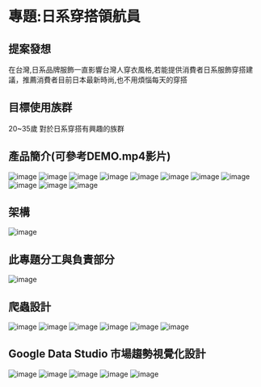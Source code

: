 # 專題:日系穿搭領航員
## 提案發想
在台灣,日系品牌服飾一直影響台灣人穿衣風格,若能提供消費者日系服飾穿搭建議，推薦消費者目前日本最新時尚,也不用煩惱每天的穿搭

## 目標使用族群
20~35歲
對於日系穿搭有興趣的族群

## 產品簡介(可參考DEMO.mp4影片)
![image](https://github.com/Ariel-Lin-Lin/JapaneseStyle_Recommended_system/blob/main/%E7%94%A2%E5%93%81%E7%B0%A1%E4%BB%8B-1.JPG)
![image](https://github.com/Ariel-Lin-Lin/JapaneseStyle_Recommended_system/blob/main/%E7%94%A2%E5%93%81%E7%B0%A1%E4%BB%8B-2.JPG)
![image](https://github.com/Ariel-Lin-Lin/JapaneseStyle_Recommended_system/blob/main/%E7%94%A2%E5%93%81%E7%B0%A1%E4%BB%8B-3.JPG)
![image](https://github.com/Ariel-Lin-Lin/JapaneseStyle_Recommended_system/blob/main/%E7%94%A2%E5%93%81%E7%B0%A1%E4%BB%8B-4.JPG)
![image](https://github.com/Ariel-Lin-Lin/JapaneseStyle_Recommended_system/blob/main/%E7%94%A2%E5%93%81%E7%B0%A1%E4%BB%8B-5.JPG)
![image](https://github.com/Ariel-Lin-Lin/JapaneseStyle_Recommended_system/blob/main/%E7%94%A2%E5%93%81%E7%B0%A1%E4%BB%8B-6.JPG)
![image](https://github.com/Ariel-Lin-Lin/JapaneseStyle_Recommended_system/blob/main/%E7%94%A2%E5%93%81%E7%B0%A1%E4%BB%8B-7.JPG)
![image](https://github.com/Ariel-Lin-Lin/JapaneseStyle_Recommended_system/blob/main/%E7%94%A2%E5%93%81%E7%B0%A1%E4%BB%8B-8.JPG)
![image](https://github.com/Ariel-Lin-Lin/JapaneseStyle_Recommended_system/blob/main/%E7%94%A2%E5%93%81%E7%B0%A1%E4%BB%8B-9.JPG)
![image](https://github.com/Ariel-Lin-Lin/JapaneseStyle_Recommended_system/blob/main/%E7%94%A2%E5%93%81%E7%B0%A1%E4%BB%8B-10.JPG)
![image](https://github.com/Ariel-Lin-Lin/JapaneseStyle_Recommended_system/blob/main/%E7%94%A2%E5%93%81%E7%B0%A1%E4%BB%8B-11.JPG)

## 架構
![image](https://github.com/Ariel-Lin-Lin/JapaneseStyle_Recommended_system/blob/main/%E5%B0%88%E9%A1%8C%E6%9E%B6%E6%A7%8B.JPG)
## 此專題分工與負責部分
![image](https://github.com/Ariel-Lin-Lin/JapaneseStyle_Recommended_system/blob/main/%E5%B0%88%E9%A1%8C%E5%88%86%E5%B7%A5.JPG)
## 爬蟲設計
![image](https://github.com/Ariel-Lin-Lin/JapaneseStyle_Recommended_system/blob/main/%E7%88%AC%E8%9F%B2%E8%A8%AD%E8%A8%88-1.JPG)
![image](https://github.com/Ariel-Lin-Lin/JapaneseStyle_Recommended_system/blob/main/%E7%88%AC%E8%9F%B2%E8%A8%AD%E8%A8%88-2.JPG)
![image](https://github.com/Ariel-Lin-Lin/JapaneseStyle_Recommended_system/blob/main/%E7%88%AC%E8%9F%B2%E8%A8%AD%E8%A8%88-3.JPG)
![image](https://github.com/Ariel-Lin-Lin/JapaneseStyle_Recommended_system/blob/main/%E7%88%AC%E8%9F%B2%E8%A8%AD%E8%A8%88-4.JPG)
![image](https://github.com/Ariel-Lin-Lin/JapaneseStyle_Recommended_system/blob/main/%E7%88%AC%E8%9F%B2%E8%A8%AD%E8%A8%88-5.JPG)
![image](https://github.com/Ariel-Lin-Lin/JapaneseStyle_Recommended_system/blob/main/%E7%88%AC%E8%9F%B2%E8%A8%AD%E8%A8%88-6.JPG)
## Google Data Studio 市場趨勢視覺化設計
![image](https://github.com/Ariel-Lin-Lin/JapaneseStyle_Recommended_system/blob/main/GoogleDataStudio-1.JPG)
![image](https://github.com/Ariel-Lin-Lin/JapaneseStyle_Recommended_system/blob/main/GoogleDataStudio-2.JPG)
![image](https://github.com/Ariel-Lin-Lin/JapaneseStyle_Recommended_system/blob/main/GoogleDataStudio-3.JPG)
![image](https://github.com/Ariel-Lin-Lin/JapaneseStyle_Recommended_system/blob/main/GoogleDataStudio-4.JPG)
![image](https://github.com/Ariel-Lin-Lin/JapaneseStyle_Recommended_system/blob/main/GoogleDataStudio-5.JPG)
